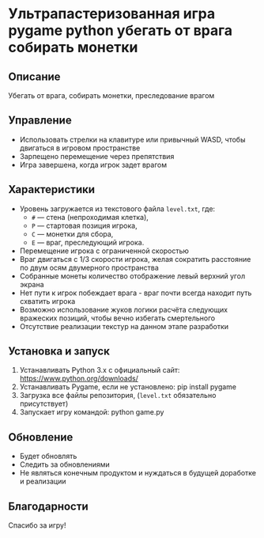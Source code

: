 # Ультрапастеризованная игра pygame python убегать от врага собирать монетки

## Описание
Убегать от врага, собирать монетки, преследование врагом

## Управление
- Использовать стрелки на клавитуре или привычный WASD, чтобы двигаться в игровом пространстве
- Зарпещено перемещение через препятствия
- Игра завершена, когда игрок задет врагом

## Характеристики
- Уровень загружается из текстового файла `level.txt`, где:
  - `#` — стена (непроходимая клетка),
  - `P` — стартовая позиция игрока,
  - `C` — монетки для сбора,
  - `E` — враг, преследующий игрока.
- Перемещение игрока с ограниченной скоростью
- Враг двигаться с 1/3 скорости игрока, желая сократить расстояние по двум осям двумерного пространства
- Собранные монеты количество отображение левый верхний угол экрана
- Нет пути к игрок побеждает врага - враг почти всегда находит путь схватить игрока 
- Возможно использование жуков логики расчёта следующих вражеских позиций, чтобы вечно избегать смертельного
- Отсутствие реализации текстур на данном этапе разработки
## Установка и запуск

1. Устанавливать Python 3.x с официальный сайт: https://www.python.org/downloads/
2. Устанавливать Pygame, если не установлено:
   pip install pygame
3. Загрузка все файлы репозитория, (`level.txt` обязательно присутствует)
4. Запускает игру командой:
   python game.py

## Обновление
- Будет обновлять
- Следить за обновлениями
- Не являться конечным продуктом и нуждаться в будущей доработке и реализации

## Благодарности
Спасибо за игру!
